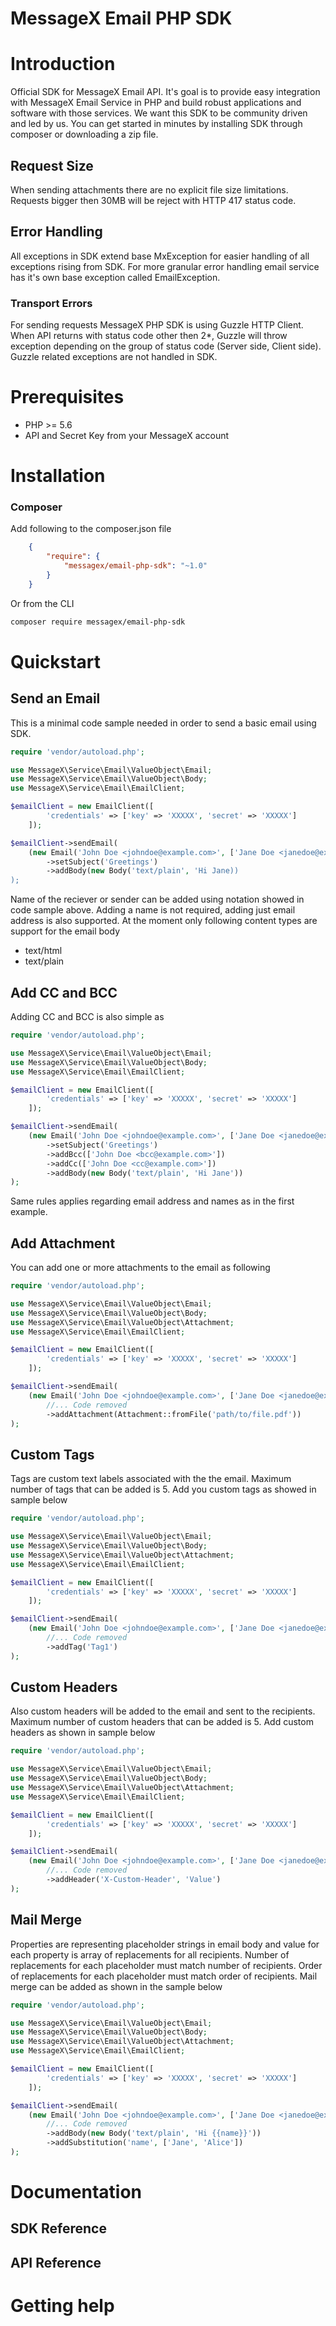 MessageX Email PHP SDK
===============
# Introduction
Official SDK for MessageX Email API. It's goal is to provide easy integration with MessageX Email Service in PHP and build robust applications and software with those services. We want this SDK to be community driven and led by us. You can get started in minutes by installing SDK through composer or downloading a zip file.

## Request Size
When sending attachments there are no explicit file size limitations. Requests bigger then 30MB will be reject with HTTP 417 status code.

## Error Handling
All exceptions in SDK extend base MxException for easier handling of all exceptions rising from SDK. For more granular error handling email service
has it's own base exception called EmailException.

### Transport Errors
For sending requests MessageX PHP SDK is using Guzzle HTTP Client. When API returns with status code other then 2*, Guzzle will throw exception
depending on the group of status code (Server side, Client side). Guzzle related exceptions are not handled in SDK.

# Prerequisites

* PHP >= 5.6
* API and Secret Key from your MessageX account

# Installation

### Composer
Add following to the composer.json file

```json
    {
        "require": {
            "messagex/email-php-sdk": "~1.0"
        }
    }
```

Or from the CLI

```bash
composer require messagex/email-php-sdk
```
# Quickstart

## Send an Email
This is a minimal code sample needed in order to send a basic email using SDK.

```php
require 'vendor/autoload.php';

use MessageX\Service\Email\ValueObject\Email;
use MessageX\Service\Email\ValueObject\Body;
use MessageX\Service\Email\EmailClient;

$emailClient = new EmailClient([
        'credentials' => ['key' => 'XXXXX', 'secret' => 'XXXXX']
    ]);

$emailClient->sendEmail(
    (new Email('John Doe <johndoe@example.com>', ['Jane Doe <janedoe@example.com>']))
        ->setSubject('Greetings')
        ->addBody(new Body('text/plain', 'Hi Jane))
);
```

Name of the reciever or sender can be added using notation showed in code sample above. Adding a name is not required, adding just email address is also supported. 
At the moment only following content types are support for the email body

* text/html
* text/plain

## Add CC and BCC
Adding CC and BCC is also  simple as

```php
require 'vendor/autoload.php';

use MessageX\Service\Email\ValueObject\Email;
use MessageX\Service\Email\ValueObject\Body;
use MessageX\Service\Email\EmailClient;

$emailClient = new EmailClient([
        'credentials' => ['key' => 'XXXXX', 'secret' => 'XXXXX']
    ]);

$emailClient->sendEmail(
    (new Email('John Doe <johndoe@example.com>', ['Jane Doe <janedoe@example.com>']))
        ->setSubject('Greetings')
        ->addBcc(['John Doe <bcc@example.com>'])
        ->addCc(['John Doe <cc@example.com>'])
        ->addBody(new Body('text/plain', 'Hi Jane'))
);
```

Same rules applies regarding email address and names as in the first example.

## Add Attachment

You can add one or more attachments to the email as following

```php
require 'vendor/autoload.php';

use MessageX\Service\Email\ValueObject\Email;
use MessageX\Service\Email\ValueObject\Body;
use MessageX\Service\Email\ValueObject\Attachment;
use MessageX\Service\Email\EmailClient;

$emailClient = new EmailClient([
        'credentials' => ['key' => 'XXXXX', 'secret' => 'XXXXX']
    ]);

$emailClient->sendEmail(
    (new Email('John Doe <johndoe@example.com>', ['Jane Doe <janedoe@example.com>']))
        //... Code removed
        ->addAttachment(Attachment::fromFile('path/to/file.pdf'))
);

```
## Custom Tags

Tags are custom text labels associated with the the email. Maximum number of tags that can be added is 5.  Add you custom tags as showed in sample below

```php
require 'vendor/autoload.php';

use MessageX\Service\Email\ValueObject\Email;
use MessageX\Service\Email\ValueObject\Body;
use MessageX\Service\Email\ValueObject\Attachment;
use MessageX\Service\Email\EmailClient;

$emailClient = new EmailClient([
        'credentials' => ['key' => 'XXXXX', 'secret' => 'XXXXX']
    ]);

$emailClient->sendEmail(
    (new Email('John Doe <johndoe@example.com>', ['Jane Doe <janedoe@example.com>']))
        //... Code removed
        ->addTag('Tag1')
);
```

## Custom Headers
Also custom headers will be added to the email and sent to the recipients. Maximum number of custom headers that can be added is 5. Add custom headers as shown in sample below

```php
require 'vendor/autoload.php';

use MessageX\Service\Email\ValueObject\Email;
use MessageX\Service\Email\ValueObject\Body;
use MessageX\Service\Email\ValueObject\Attachment;
use MessageX\Service\Email\EmailClient;

$emailClient = new EmailClient([
        'credentials' => ['key' => 'XXXXX', 'secret' => 'XXXXX']
    ]);

$emailClient->sendEmail(
    (new Email('John Doe <johndoe@example.com>', ['Jane Doe <janedoe@example.com>']))
        //... Code removed
        ->addHeader('X-Custom-Header', 'Value')
);
```

## Mail Merge

Properties are representing placeholder strings in email body and value for each property is array of replacements for all recipients. Number of replacements for each placeholder must match number of recipients. Order of replacements for each placeholder must match order of recipients. Mail merge can be added as shown in the sample below

```php
require 'vendor/autoload.php';

use MessageX\Service\Email\ValueObject\Email;
use MessageX\Service\Email\ValueObject\Body;
use MessageX\Service\Email\ValueObject\Attachment;
use MessageX\Service\Email\EmailClient;

$emailClient = new EmailClient([
        'credentials' => ['key' => 'XXXXX', 'secret' => 'XXXXX']
    ]);

$emailClient->sendEmail(
    (new Email('John Doe <johndoe@example.com>', ['Jane Doe <janedoe@example.com>', 'Alice Doe <alicedoe@example.com>']))
        //... Code removed
        ->addBody(new Body('text/plain', 'Hi {{name}}'))
        ->addSubstitution('name', ['Jane', 'Alice'])
);
```
# Documentation

## SDK Reference

## API Reference

# Getting help